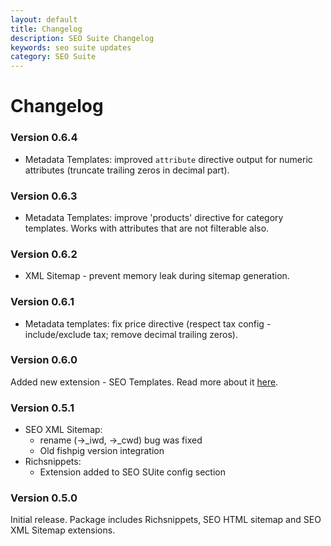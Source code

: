 ```yaml
---
layout: default
title: Changelog
description: SEO Suite Changelog
keywords: seo suite updates
category: SEO Suite
---
```


# Changelog

### Version 0.6.4

 -  Metadata Templates: improved `attribute` directive output for numeric attributes (truncate trailing zeros in decimal part).

### Version 0.6.3

 -  Metadata Templates: improve 'products' directive for category templates. Works with attributes that are not filterable also.

### Version 0.6.2

 -  XML Sitemap - prevent memory leak during sitemap generation.

### Version 0.6.1

 -  Metadata templates: fix price directive (respect tax config - include/exclude tax; remove decimal trailing zeros).

### Version 0.6.0

Added new extension - SEO Templates. Read more about it
[here](/m1/extensions/seo-templates/).

### Version 0.5.1

 -  SEO XML Sitemap:
     +  rename (->_iwd, ->_cwd) bug was fixed
     +  Old fishpig version integration
 -  Richsnippets:
     +  Extension added to SEO SUite config section

### Version 0.5.0

Initial release. Package includes Richsnippets, SEO HTML sitemap and SEO XML
Sitemap extensions.